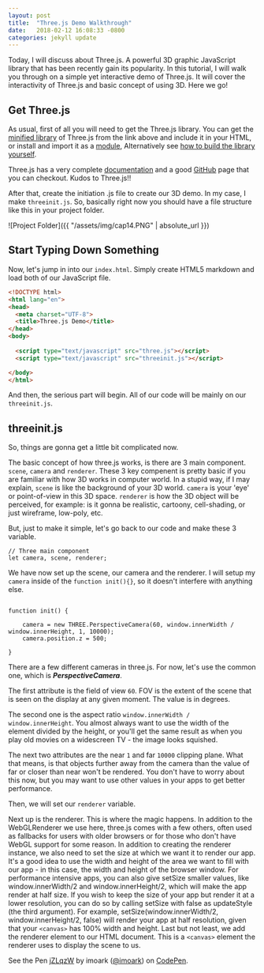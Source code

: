 ```yaml
---
layout: post
title:  "Three.js Demo Walkthrough"
date:   2018-02-12 16:08:33 -0800
categories: jekyll update
---
```



Today, I will discuss about Three.js. A powerful 3D graphic JavaScript library that has been recently gain its popularity. In this tutorial, I will walk you through on a simple yet interactive demo of Three.js. It will cover the interactivity of Three.js and basic concept of using 3D. Here we go!

## Get Three.js

As usual, first of all you will need to get the Three.js library. You can get the [minified library](http://threejs.org/build/three.min.js) of Three.js from the link above and include it in your HTML, or install and import it as a [module](http://threejs.org/docs/#manual/introduction/Import-via-modules),
Alternatively see [how to build the library yourself](https://github.com/mrdoob/three.js/wiki/Build-instructions).

Three.js has a very complete [documentation](http://threejs.org/) and a good [GitHub](https://github.com/mrdoob/three.js/) page that you can checkout. Kudos to Three.js!!

After that, create the initiation .js file to create our 3D demo. In my case, I make `threeinit.js`. So, basically right now you should have a file structure like this in your project folder.

![Project Folder]({{ "/assets/img/cap14.PNG" | absolute_url }})

## Start Typing Down Something

Now, let's jump in into our `index.html`. Simply create HTML5 markdown and load both of our JavaScript file.

```html
<!DOCTYPE html>
<html lang="en">
<head>
  <meta charset="UTF-8">
  <title>Three.js Demo</title>
</head>
<body>
  
  <script type="text/javascript" src="three.js"></script>
  <script type="text/javascript" src="threeinit.js"></script>

</body>
</html>
```

And then, the serious part will begin. All of our code will be mainly on our `threeinit.js`.

## **threeinit.js**

So, things are gonna get a little bit complicated now.

The basic concept of how three.js works, is there are 3 main component. `scene`, `camera` and `renderer`. These 3 key compenent is pretty basic if you are familiar with how 3D works in computer world. In a stupid way, if I may explain, `scene` is like the background of your 3D world. `camera` is your 'eye' or point-of-view in this 3D space. `renderer` is how the 3D object will be perceived, for example: is it gonna be realistic, cartoony, cell-shading, or just wireframe, low-poly, etc.

But, just to make it simple, let's go back to our code and make these 3 variable.

```let
// Three main component
let camera, scene, renderer;
```

We have now set up the scene, our camera and the renderer.
I will setup my `camera` inside of the `function init(){}`, so it doesn't interfere with anything else.

```code

function init() {

    camera = new THREE.PerspectiveCamera(60, window.innerWidth / window.innerHeight, 1, 10000);
    camera.position.z = 500;

}
```
There are a few different cameras in three.js. For now, let's use the common one, which is **_PerspectiveCamera_**.

The first attribute is the field of view `60`. FOV is the extent of the scene that is seen on the display at any given moment. The value is in degrees.

The second one is the aspect ratio `window.innerWidth / window.innerHeight`. You almost always want to use the width of the element divided by the height, or you'll get the same result as when you play old movies on a widescreen TV - the image looks squished.

The next two attributes are the near `1` and far `10000` clipping plane. What that means, is that objects further away from the camera than the value of far or closer than near won't be rendered. You don't have to worry about this now, but you may want to use other values in your apps to get better performance.

Then, we will set our `renderer` variable.

Next up is the renderer. This is where the magic happens. In addition to the WebGLRenderer we use here, three.js comes with a few others, often used as fallbacks for users with older browsers or for those who don't have WebGL support for some reason.
In addition to creating the renderer instance, we also need to set the size at which we want it to render our app. It's a good idea to use the width and height of the area we want to fill with our app - in this case, the width and height of the browser window. For performance intensive apps, you can also give setSize smaller values, like window.innerWidth/2 and window.innerHeight/2, which will make the app render at half size.
If you wish to keep the size of your app but render it at a lower resolution, you can do so by calling setSize with false as updateStyle (the third argument). For example, setSize(window.innerWidth/2, window.innerHeight/2, false) will render your app at half resolution, given that your `<canvas>` has 100% width and height.
Last but not least, we add the renderer element to our HTML document. This is a `<canvas>` element the renderer uses to display the scene to us.

<p data-height="374" data-theme-id="dark" data-slug-hash="jZLqzW" data-default-tab="result" data-user="imoark" data-embed-version="2" data-pen-title="jZLqzW" class="codepen">See the Pen <a href="https://codepen.io/imoark/pen/jZLqzW/">jZLqzW</a> by imoark (<a href="https://codepen.io/imoark">@imoark</a>) on <a href="https://codepen.io">CodePen</a>.</p>
<script src="https://production-assets.codepen.io/assets/embed/ei.js"></script>

